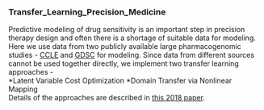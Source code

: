 ### Transfer_Learning_Precision_Medicine  
Predictive modeling of drug sensitivity is an important step in precision therapy design and often there is a shortage of suitable data for modeling. Here we use data from two publicly available large pharmacogenomic studies - [CCLE](https://portals.broadinstitute.org/ccle) and [GDSC](http://www.cancerrxgene.org/) for modeling. Since data from different sources cannot be used together directly, we implement two transfer learning approaches -  
*Latent Variable Cost Optimization
*Domain Transfer via Nonlinear Mapping  
Details of the approaches are described in [this 2018 paper](https://bmcbioinformatics.biomedcentral.com/articles/10.1186/s12859-018-2465-y). 
